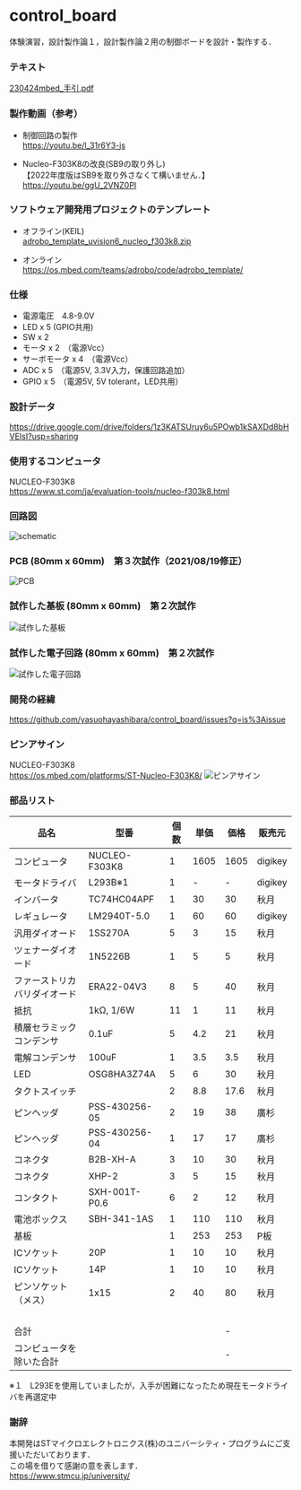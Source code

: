 # control_board

体験演習，設計製作論１，設計製作論２用の制御ボードを設計・製作する．

### テキスト

[230424mbed_手引.pdf](https://github.com/yasuohayashibara/control_board/files/11315295/230424mbed_.pdf)

### 製作動画（参考）

- 制御回路の製作  
https://youtu.be/l_31r6Y3-js

- Nucleo-F303K8の改良(SB9の取り外し)  
 【2022年度版はSB9を取り外さなくて構いません．】  
https://youtu.be/ggU_2VNZ0PI

### ソフトウェア開発用プロジェクトのテンプレート

- オフライン(KEIL)  
[adrobo_template_uvision6_nucleo_f303k8.zip](https://github.com/yasuohayashibara/control_board/files/4907584/adrobo_template_uvision6_nucleo_f303k8.zip)

- オンライン  
https://os.mbed.com/teams/adrobo/code/adrobo_template/

### 仕様
- 電源電圧　4.8-9.0V
- LED x 5 (GPIO共用)
- SW x 2 
- モータ x 2　（電源Vcc）
- サーボモータ x 4　（電源Vcc）
- ADC x 5　（電源5V, 3.3V入力，保護回路追加）
- GPIO x 5　（電源5V, 5V tolerant，LED共用）

### 設計データ
https://drive.google.com/drive/folders/1z3KATSUruy6u5POwb1kSAXDd8bHVEIsI?usp=sharing

### 使用するコンピュータ
NUCLEO-F303K8  
https://www.st.com/ja/evaluation-tools/nucleo-f303k8.html

### 回路図
![schematic](https://user-images.githubusercontent.com/5755200/194701479-bb780189-8062-4626-96f1-0d7915ba37e9.png)

### PCB (80mm x 60mm)　第３次試作（2021/08/19修正）
![PCB](https://user-images.githubusercontent.com/5755200/194701648-10f5dc0f-e766-4d5d-91a5-422a60af79fd.png)

### 試作した基板 (80mm x 60mm)　第２次試作
![試作した基板](https://user-images.githubusercontent.com/5755200/78966498-04151980-7b3b-11ea-8ee4-95559a45fb45.jpg)

### 試作した電子回路 (80mm x 60mm)　第２次試作
![試作した電子回路](https://user-images.githubusercontent.com/5755200/79032034-36c41e00-7bde-11ea-87bd-a8abc72cf661.jpg)

### 開発の経緯
https://github.com/yasuohayashibara/control_board/issues?q=is%3Aissue

### ピンアサイン
NUCLEO-F303K8  
https://os.mbed.com/platforms/ST-Nucleo-F303K8/
![ピンアサイン](https://os.mbed.com/media/uploads/bcostm/nucleo_f303k8_2017_10_10.png)

### 部品リスト
品名 | 型番 | 個数 | 単価 | 価格 | 販売元
-- | -- | -- | -- | -- | --
コンピュータ | NUCLEO-F303K8 | 1 | 1605 | 1605 | digikey
モータドライバ | L293B※1 | 1 | - | - | digikey
インバータ | TC74HC04APF | 1 | 30 | 30 | 秋月
レギュレータ | LM2940T-5.0 | 1 | 60 | 60 | digikey
汎用ダイオード | 1SS270A | 5 | 3 | 15 | 秋月
ツェナーダイオード | 1N5226B | 1 | 5 | 5 | 秋月
ファーストリカバリダイオード | ERA22-04V3 | 8 | 5 | 40 | 秋月
抵抗 | 1kΩ, 1/6W | 11 | 1 | 11 | 秋月
積層セラミックコンデンサ | 0.1uF | 5 | 4.2 | 21 | 秋月
電解コンデンサ | 100uF | 1 | 3.5 | 3.5 | 秋月
LED | OSG8HA3Z74A | 5 | 6 | 30 | 秋月
タクトスイッチ |   | 2 | 8.8 | 17.6 | 秋月
ピンヘッダ | PSS-430256-05 | 2 | 19 | 38 | 廣杉
ピンヘッダ | PSS-430256-04 | 1 | 17 | 17 | 廣杉
コネクタ | B2B-XH-A | 3 | 10 | 30 | 秋月
コネクタ | XHP-2 | 3 | 5 | 15 | 秋月
コンタクト | SXH-001T-P0.6 | 6 | 2 | 12 | 秋月
電池ボックス | SBH-341-1AS | 1 | 110 | 110 | 秋月
基板 |   | 1 | 253 | 253 | P板
ICソケット | 20P | 1 | 10 | 10 | 秋月
ICソケット | 14P | 1 | 10 | 10 | 秋月
ピンソケット（メス） | 1x15 | 2 | 40 | 80 | 秋月
  |   |   |   |   |  
合計 |   |   |   | - |  
コンピュータを除いた合計 |   |   |   | - |  

※１　L293Eを使用していましたが，入手が困難になったため現在モータドライバを再選定中

### 謝辞
本開発はSTマイクロエレクトロニクス(株)のユニバーシティ・プログラムにご支援いただいております．  
この場を借りて感謝の意を表します．  
https://www.stmcu.jp/university/
